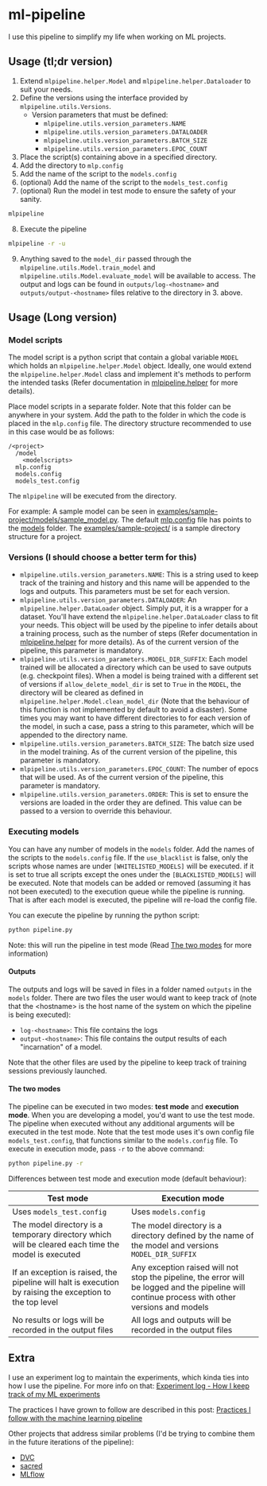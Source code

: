 # ml-pipeline
I use this pipeline to simplify my life when working on ML projects. 

## Usage (tl;dr version)
1. Extend `mlpipeline.helper.Model` and `mlpipeline.helper.Dataloader` to suit your needs.
2. Define the versions using the interface provided by `mlpipeline.utils.Versions`.
   - Version parameters that must be defined: 
	 - `mlpipeline.utils.version_parameters.NAME`
	 - `mlpipeline.utils.version_parameters.DATALOADER`
	 - `mlpipeline.utils.version_parameters.BATCH_SIZE`
	 - `mlpipeline.utils.version_parameters.EPOC_COUNT`
3. Place the script(s) containing above in a specified directory.
4. Add the directory to `mlp.config`
5. Add the name of the script to the `models.config`
6. (optional) Add the name of the script to the `models_test.config`
7. (optional) Run the model in test mode to ensure the safety of your sanity.

``` bash
mlpipeline
```
8. Execute the pipeline

``` bash
mlpipeline -r -u
```
9. Anything saved to the `model_dir` passed through the `mlpipeline.utils.Model.train_model` and `mlpipeline.utils.Model.evaluate_model` will be available to access. The output and logs can be found in `outputs/log-<hostname>` and `outputs/output-<hostname>` files relative to the directory in 3. above.

## Usage (Long version)
### Model scripts
The model script is a python script that contain a global variable `MODEL` which holds an `mlpipeline.helper.Model` object. Ideally, one would extend the `mlpipeline.helper.Model` class and implement it's methods to perform the intended tasks (Refer documentation in [mlpipeline.helper](mlpipeline.helper.py) for more details). 

Place model scripts in a separate folder. Note that this folder can be anywhere in your system. Add the path to the folder in which the code is placed in the `mlp.config` file.
The directory structure recommended to use in this case would be as follows:
```
/<project>
  /model
    <modelscripts>
  mlp.config
  models.config
  models_test.config
```

The `mlpipeline` will be executed from the <projects> directory.

For example: A sample model can be seen in [examples/sample-project/models/sample_model.py](examples/sample-project/models/sample_model.py). The default [mlp.config](mlp.config) file has points to the [models](models) folder. The [examples/sample-project/](examples/sample-project/) is a sample directory structure for a project.


### Versions (I should choose a better term for this)
* `mlpipeline.utils.version_parameters.NAME`: This is a string used to keep track of the training and history and this name will be appended to the logs and outputs. This parameters must be set for each version.
* `mlpipeline.utils.version_parameters.DATALOADER`: An `mlpipeline.helper.DataLoader` object. Simply put, it is a wrapper for a dataset. You'll have extend the `mlpipeline.helper.DataLoader` class to fit your needs. This object will be used by the pipeline to infer details about a training process, such as the number of steps (Refer documentation in [mlpipeline.helper](mlpipeline.helper.py) for more details). As of the current version of the pipeline, this parameter is mandatory.
* `mlpipeline.utils.version_parameters.MODEL_DIR_SUFFIX`: Each model trained will be allocated a directory which can be used to save outputs (e.g. checkpoint files). When a model is being trained with a different set of versions if `allow_delete_model_dir` is set to `True` in the `MODEL`, the directory will be cleared as defined in `mlpipeline.helper.Model.clean_model_dir` (Note that the behaviour of this function is not implemented by default to avoid a disaster). Some times you may want to have different directories to for each version of the model, in such a case, pass a string to this parameter, which will be appended to the directory name.
* `mlpipeline.utils.version_parameters.BATCH_SIZE`: The batch size used in the model training. As of the current version of the pipeline, this parameter is mandatory.
* `mlpipeline.utils.version_parameters.EPOC_COUNT`: The number of epocs that will be used. As of the current version of the pipeline, this parameter is mandatory.
* `mlpipeline.utils.version_parameters.ORDER`: This is set to ensure the versions are loaded in the order they are defined. This value can be passed to a version to override this behaviour.

### Executing models
You can have any number of models in the `models` folder. Add the names of the scripts to the `models.config` file. If the `use_blacklist` is false, only the scripts whose names are under `[WHITELISTED_MODELS]` will be executed. if it is set to true all scripts except the ones under the `[BLACKLISTED_MODELS]` will be executed. Note that models can be added or removed (assuming it has not been executed) to the execution queue while the pipeline is running. That is after each model is executed, the pipeline will re-load the config file.

You can execute the pipeline by running the python script:

``` bash
python pipeline.py
```
Note: this will run the pipeline in test mode (Read [The two modes](#the-two-modes) for more information)
#### Outputs
The outputs and logs will be saved in files in a folder named `outputs` in the `models` folder. There are two files the user would want to keep track of (note that the \<hostname\> is the host name of the system on which the pipeline is being executed):
- `log-<hostname>`: This file contains the logs
- `output-<hostname>`: This file contains the output results of each "incarnation" of a model.

Note that the other files are used by the pipeline to keep track of training sessions previously launched.

#### The two modes
The pipeline can be executed in two modes: **test mode** and **execution mode**. When you are developing a model, you'd want to use the test mode. The pipeline when executed without any additional arguments will be executed in the test mode. Note that the test mode uses it's own config file `models_test.config`, that functions similar to the `models.config` file. To execute in execution mode, pass `-r` to the above command:

``` bash
python pipeline.py -r
```
Differences between test mode and execution mode (default behaviour):

Test mode | Execution mode
----------|---------------
Uses `models_test.config` | Uses `models.config`
The model directory is a temporary directory which will be cleared each time the model is executed | The model directory is a directory defined by the name of the model and versions `MODEL_DIR_SUFFIX`
If an exception is raised, the pipeline will halt is execution by raising the exception to the top level | Any exception raised will not stop the pipeline, the error will be logged and the pipeline will continue process with other versions and models
No results or logs will be recorded in the output files | All logs and outputs will be recorded in the output files

## Extra
I use an experiment log to maintain the experiments, which kinda ties into how I use the pipeline. For more info on that: [Experiment log - How I keep track of my ML experiments](https://ahmed-shariff.github.io/2018/06/11/Experiment-log/)

The practices I have grown to follow are described in this post: [Practices I follow with the machine learning pipeline](https://ahmed-shariff.github.io/2018/08/01/mlp_file_structure)

Other projects that address similar problems (I'd be trying to combine them in the future iterations of the pipeline):
- [DVC](https://github.com/iterative/dvc)
- [sacred](https://github.com/IDSIA/sacred)
- [MLflow](https://github.com/databricks/mlflow)


